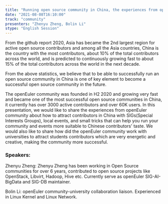 ```yaml
---
title: "Running open source community in China, the experiences from openEuler."
date: "2021-08-08T16:10:00" 
track: "community"
presenters: "Zhenyu Zheng, Bolin Li"
stype: "English Session"
---
```

From the github report 2020, Asia has became the 2nd largest region for active open source contributors and among all the Asia countries, China is the country with the most contributors, about 10% of the total contributors across the world, and is predicted to continuously growing fast to about 15% of the total contributors across the world in the next decade.
 

 From the above statistics, we believe that to be able to successfully run an open source community in China is one of key element to become a successful open source community in the future. 
 

 The openEuler community was founded in H2 2020 and growing very fast and became one of the most successful open source communities in China, it currently has over 3000 active contributors and over 60K users. In this presentation, we would like to share the experiences from openEuler community about how to attract contributors in China with SIGs(Special Interests Groups), local events, and small tricks that can help you run your community and events more suitable to Chinese contributors' taste. We would also like to share how did the openEuler community work with universities to attract students contributors which are very energetic and creative, making the community more successful.
 ### Speakers: 
 Zhenyu Zheng: Zhenyu Zheng has been working in Open Source communities for over 6 years, contributed to open source projects like OpenStack, Libvirt, Hadoop, Hive etc. Currently serve as openEuler SIG-AI-BigData and SIG-DB maintainer.

Bolin Li: openEuler community-university collaboration liaison. Experienced in Linux Kernel and Linux Network.